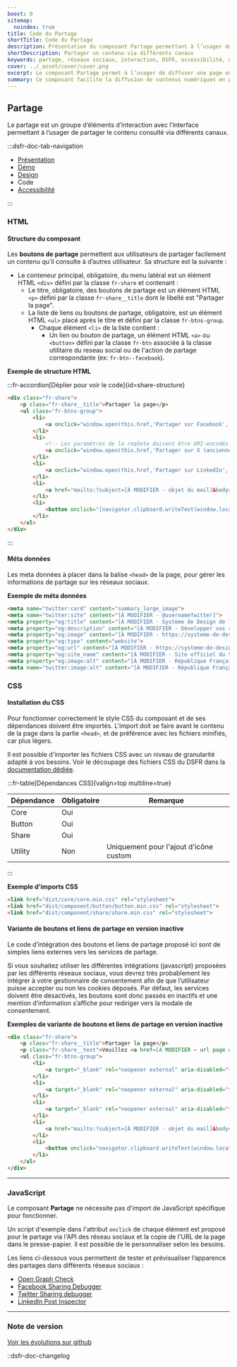 ```yaml
---
boost: 0
sitemap:
  noindex: true
title: Code du Partage
shortTitle: Code du Partage
description: Présentation du composant Partage permettant à l’usager de diffuser un contenu via les réseaux sociaux, un email ou un lien direct.
shortDescription: Partager un contenu via différents canaux
keywords: partage, réseaux sociaux, interaction, DSFR, accessibilité, design système, bouton, lien
cover: ../_asset/cover/cover.png
excerpt: Le composant Partage permet à l’usager de diffuser une page ou un contenu en quelques clics à travers plusieurs canaux comme les réseaux sociaux, l’email ou un lien copié.
summary: Ce composant facilite la diffusion de contenus numériques en permettant aux usagers de partager une page via des boutons accessibles et adaptés à chaque canal. Il garantit une intégration cohérente avec les règles d’accessibilité, une présentation compacte et une compatibilité avec les outils de gestion du consentement pour les services tiers.
---
```


## Partage

Le partage est un groupe d’éléments d’interaction avec l’interface permettant à l’usager de partager le contenu consulté via différents canaux.

:::dsfr-doc-tab-navigation

- [Présentation](../index.md)
- [Démo](../demo/index.md)
- [Design](../design/index.md)
- Code
- [Accessibilité](../accessibility/index.md)

:::

### HTML

#### Structure du composant

Les **boutons de partage** permettent aux utilisateurs de partager facilement un contenu qu’il consulte à d’autres utilisateur.
Sa structure est la suivante :

- Le conteneur principal, obligatoire, du menu latéral est un élément HTML `<div>` défini par la classe `fr-share` et contenant :
  - Le titre, obligatoire, des boutons de partage est un élément HTML `<p>` défini par la classe `fr-share__title` dont le libellé est "Partager la page".
  - La liste de liens ou boutons de partage, obligatoire, est un élément HTML `<ul>` placé après le titre et défini par la classe `fr-btns-group`.
    - Chaque élément `<li>` de la liste contient :
      - Un lien ou bouton de partage, un élément HTML `<a>` ou `<button>` défini par la classe `fr-btn` associée à la classe utilitaire du reseau social ou de l'action de partage correspondante (ex: `fr-btn--facebook`).

**Exemple de structure HTML**

:::fr-accordion[Déplier pour voir le code]{id=share-structure}

```HTML
<div class="fr-share">
    <p class="fr-share__title">Partager la page</p>
    <ul class="fr-btns-group">
        <li>
            <a onclick="window.open(this.href,'Partager sur Facebook','toolbar=no,location=yes,status=no,menubar=no,scrollbars=yes,resizable=yes,width=600,height=450'); event.preventDefault();" href="https://www.facebook.com/sharer.php?u=[À MODIFIER - url de la page]" target="_blank" rel="noopener external" class="fr-btn--facebook fr-btn">Partager sur Facebook</a>
        </li>
        <li>
            <!-- Les paramètres de la reqûete doivent être URI-encodés (ex: encodeURIComponent() en js) -->
            <a onclick="window.open(this.href,'Partager sur X (anciennement Twitter)','toolbar=no,location=yes,status=no,menubar=no,scrollbars=yes,resizable=yes,width=600,height=420'); event.preventDefault();" href="https://twitter.com/intent/tweet?url=[À MODIFIER - url de la page]&text=[À MODIFIER - titre ou texte descriptif de la page]&via=[À MODIFIER - via]&hashtags=[À MODIFIER - hashtags]" target="_blank" rel="noopener external" class="fr-btn--twitter-x fr-btn">Partager sur X (anciennement Twitter)</a>
        </li>
        <li>
            <a onclick="window.open(this.href,'Partager sur LinkedIn','toolbar=no,location=yes,status=no,menubar=no,scrollbars=yes,resizable=yes,width=550,height=550'); event.preventDefault();" href="https://www.linkedin.com/shareArticle?url=[À MODIFIER - url de la page]&title=[À MODIFIER - titre ou texte descriptif de la page]" target="_blank" rel="noopener external" class="fr-btn--linkedin fr-btn">Partager sur LinkedIn</a>
        </li>
        <li>
            <a href="mailto:?subject=[À MODIFIER - objet du mail]&body=[À MODIFIER - titre ou texte descriptif de la page] [À MODIFIER - url de la page]" target="_blank" rel="noopener external" class="fr-btn--mail fr-btn">Partager par email</a>
        </li>
        <li>
            <button onclick="[navigator.clipboard.writeText(window.location).then(function() {alert('Adresse copiée dans le presse papier.')});]" type="button" class="fr-btn--copy fr-btn">Copier dans le presse-papier</button>
        </li>
    </ul>
</div>
```

:::

#### Méta données

Les meta données à placer dans la balise `<head>` de la page, pour gérer les informations de partage sur les réseaux sociaux.

**Exemple de méta données**

```HTML
<meta name="twitter:card" content="summary_large_image">
<meta name="twitter:site" content="[À MODIFIER - @usernameTwitter]">
<meta property="og:title" content="[À MODIFIER - Système de Design de l&#39;État]">
<meta property="og:description" content="[À MODIFIER - Développer vos sites et applications en utilisant des composants prêts à l&#39;emploi, accessibles et ergonomiques]">
<meta property="og:image" content="[À MODIFIER - https://systeme-de-design.gouv.fr/src/img/systeme-de-design.gouv.fr.jpg]">
<meta property="og:type" content="website">
<meta property="og:url" content="[À MODIFIER - https://systeme-de-design.gouv.fr/]">
<meta property="og:site_name" content="[À MODIFIER - Site officiel du Système de Design de l&#39;État]">
<meta property="og:image:alt" content="[À MODIFIER - République Française - Système de Design de l&#39;État]">
<meta name="twitter:image:alt" content="[À MODIFIER - République Française - Système de Design de l&#39;État]">
```

### CSS

#### Installation du CSS

Pour fonctionner correctement le style CSS du composant et de ses dépendances doivent être importés. L'import doit se faire avant le contenu de la page dans la partie `<head>`, et de préférence avec les fichiers minifiés, car plus légers.

Il est possible d'importer les fichiers CSS avec un niveau de granularité adapté à vos besoins. Voir le découpage des fichiers CSS du DSFR dans la [documentation dédiée](path:/getting-started/developer/get-started#les-css).

:::fr-table[Dépendances CSS]{valign=top multiline=true}

| Dépendance | Obligatoire | Remarque |
|------------|-------------|----------|
| Core       | Oui         |          |
| Button     | Oui         |          |
| Share      | Oui         |          |
| Utility    | Non         | Uniquement pour l'ajout d'icône custom |

:::

**Exemple d'imports CSS**

```HTML
<link href="dist/core/core.min.css" rel="stylesheet">
<link href="dist/component/button/button.min.css" rel="stylesheet">
<link href="dist/component/share/share.min.css" rel="stylesheet">
```

#### Variante de boutons et liens de partage en version inactive

Le code d’intégration des boutons et liens de partage proposé ici sont de simples liens externes vers les services de partage.

Si vous souhaitez utiliser les différentes intégrations (javascript) proposées par les différents réseaux sociaux, vous devrez très probablement les intégrer à votre gestionnaire de consentement afin de que l’utilisateur puisse accepter ou non les cookies déposés.
Par défaut, les services doivent être désactivés, les boutons sont donc passés en inactifs et une mention d’information s’affiche pour rediriger vers la modale de consentement.

**Exemples de variante de boutons et liens de partage en version inactive**

```HTML
<div class="fr-share">
    <p class="fr-share__title">Partager la page</p>
    <p class="fr-share__text">Veuillez <a href=[À MODIFIER - url page autorisation cookies]>autoriser le dépôt de cookies</a> pour partager sur Facebook, Twitter et LinkedIn.</p>
    <ul class="fr-btns-group">
        <li>
            <a target="_blank" rel="noopener external" aria-disabled="true" role="link" class="fr-btn--facebook fr-btn">Partager sur Facebook</a>
        </li>
        <li>
            <a target="_blank" rel="noopener external" aria-disabled="true" role="link" class="fr-btn--twitter-x fr-btn">Partager sur X (anciennement Twitter)</a>
        </li>
        <li>
            <a target="_blank" rel="noopener external" aria-disabled="true" role="link" class="fr-btn--linkedin fr-btn">Partager sur LinkedIn</a>
        </li>
        <li>
            <a href="mailto:?subject=[À MODIFIER - objet du mail]&body=[À MODIFIER - titre ou texte descriptif de la page] [À MODIFIER - url de la page]" target="_blank" rel="noopener external" class="fr-btn--mail fr-btn">Partager par email</a>
        </li>
        <li>
            <button onclick="navigator.clipboard.writeText(window.location).then(function() {alert('Adresse copiée dans le presse papier.')});" type="button" class="fr-btn--copy fr-btn">Copier dans le presse-papier</button>
        </li>
    </ul>
</div>
```

---

### JavaScript

Le composant **Partage** ne nécessite pas d'import de JavaScript spécifique pour fonctionner.

Un script d'exemple dans l'attribut `onclick` de chaque élément est proposé pour le partage via l'API des réseau sociaux et la copie de l'URL de la page dans le presse-papier. Il est possible de le personnaliser selon les besoins.

Les liens ci-dessous vous permettent de tester et prévisualiser l’apparence des partages dans différents réseaux sociaux :

- [Open Graph Check](https://www.opengraph.xyz/)
- [Facebook Sharing Debugger](https://developers.facebook.com/tools/debug/)
- [Twitter Sharing debugger](https://cards-dev.twitter.com/validator)
- [LinkedIn Post Inspector](https://www.linkedin.com/post-inspector/)

---

### Note de version

[Voir les évolutions sur github](https://github.com/GouvernementFR/dsfr/pulls?q=is%3Apr+is%3Aclosed+is%3Amerged+share+)

::dsfr-doc-changelog
